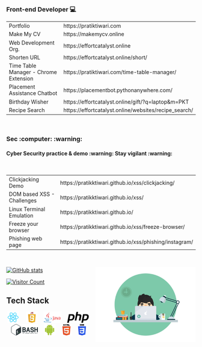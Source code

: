 ### Front-end Developer  :computer:
<table>
  <tr>
    <td>Portfolio</td>
    <td>https://pratiktiwari.com</td>
  </tr>
  <tr>
    <td>Make My CV</td>
    <td>https://makemycv.online</td>
  </tr>
  <tr>
    <td>Web Development Org.</td>
    <td>https://effortcatalyst.online</td>
  </tr>
  <tr>
    <td>Shorten URL</td>
    <td>https://effortcatalyst.online/short/</td>
  </tr>
  <tr>
    <td>Time Table Manager - Chrome Extension</td>
    <td>https://pratiktiwari.com/time-table-manager/</td>
  </tr>
  <tr>
    <td>Placement Assistance Chatbot</td>
    <td>https://placementbot.pythonanywhere.com/</td>
  </tr>
  <tr>
    <td>Birthday Wisher</td>
    <td>https://effortcatalyst.online/gift/?q=laptop&m=PKT</td>
  </tr>
  <tr>
    <td>Recipe Search</td>
    <td>https://effortcatalyst.online/websites/recipe_search/</td>
  </tr>
</table>
<br/>
<h3>Sec :computer: :warning: </h3>
<h4> Cyber Security practice & demo :warning: Stay vigilant :warning:</h4>
<br/>
<table>
  <tr>
    <td>Clickjacking Demo</td>
    <td>https://pratikktiwari.github.io/xss/clickjacking/</td>
  </tr>
  <tr>
    <td>DOM based XSS - Challenges</td>
    <td>https://pratikktiwari.github.io/xss/</td>
  </tr>
  <tr>
    <td>Linux Terminal Emulation</td>
    <td>https://pratikktiwari.github.io/</td>
  </tr>
  <tr>
    <td>Freeze your browser</td>
    <td>https://pratikktiwari.github.io/xss/freeze-browser/</td>
  </tr>
  <tr>
    <td>Phishing web page</td>
    <td>https://pratikktiwari.github.io/xss/phishing/instagram/</td>
  </tr>
  
 </table>
  <br/>
  
  
  [![GitHub stats](https://github-readme-stats.vercel.app/api?username=pratikktiwari)](https://pratiktiwari.com/)
  <img src="https://raw.githubusercontent.com/pratikktiwari/pratikktiwari/main/logos/codingCoffee.gif" align="right" height="200px"/>
  
  [![Visitor Count](https://profile-counter.glitch.me/pratikktiwari/count.svg)](https://pratiktiwari.com)
  
## Tech Stack
<!--Images-->
<p align="center">
  <img src="https://raw.githubusercontent.com/pratikktiwari/pratikktiwari/main/logos/logo192.png" height="30px"/>  &nbsp;&nbsp;&nbsp;
  <img src="https://raw.githubusercontent.com/pratikktiwari/pratikktiwari/main/logos/javascript.png" height="30px"/>&nbsp;&nbsp;&nbsp;
  <img src="https://raw.githubusercontent.com/pratikktiwari/pratikktiwari/main/logos/java.png" height="30px"/>&nbsp;&nbsp;&nbsp;
  <img src="https://raw.githubusercontent.com/pratikktiwari/pratikktiwari/main/logos/php-logo.svg" height="30px"/>&nbsp;&nbsp;&nbsp;
  <img src="https://raw.githubusercontent.com/pratikktiwari/pratikktiwari/main/logos/bash.png"  height="30px"/>&nbsp;&nbsp;&nbsp;
  <img src="https://raw.githubusercontent.com/pratikktiwari/pratikktiwari/main/logos/android.png" height="30px"/>&nbsp;&nbsp;&nbsp;
  <img src="https://raw.githubusercontent.com/pratikktiwari/pratikktiwari/main/logos/html.png" height="30px"/>&nbsp;&nbsp;&nbsp;
  <img src="https://raw.githubusercontent.com/pratikktiwari/pratikktiwari/main/logos/CSS.svg" height="30px"/>&nbsp;&nbsp;&nbsp;
</p>
<!--
**pratikktiwari/pratikktiwari** is a ✨ _special_ ✨ repository because its `README.md` (this file) appears on your GitHub profile.

Here are some ideas to get you started:

- 🔭 I’m currently working on ...
- 🌱 I’m currently learning ...
- 👯 I’m looking to collaborate on ...
- 🤔 I’m looking for help with ...
- 💬 Ask me about ...
- 📫 How to reach me: ...
- 😄 Pronouns: ...
- ⚡ Fun fact: ...
-->
